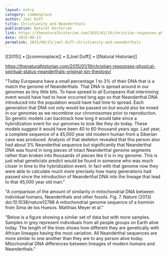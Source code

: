 ```yaml
---
layout: entry
category: commonplace
author: Joel Duff
title: Christianity and Neanderthals
publication: Natural Historian
link: https://thenaturalhistorian.com/2015/01/19/christian-responses-physical-spiritual-status-neanderthals-original-sin-theology/
date: 2015-09-23
permalink: 2015/09/23/joel-duff-christianity-and-neanderthals
---
```


[[2015]] • [[commonplace]] • [[Joel Duff]] • [[Natural Historian]]

https://thenaturalhistorian.com/2015/01/19/christian-responses-physical-spiritual-status-neanderthals-original-sin-theology/

"Today Europeans have a small percentage 1 to 3% of their DNA that is a match the genome of Neanderthals. That DNA is spread around in our genomes as tiny little bits. To have spread to all Europeans that intermixing event would have had to have occurred long ago so that Neanderthal DNA introduced into the population would have had time to spread. Each generation that DNA not only would be passed on but would also be mixed in our genomes as we recombine our chromosomes prior to reproduction. So genetic models can backtrack how long it would take since a hybridization event for our genomes to look like they do today. These models suggest it would have been 40 to 60 thousand years ago. Last year, a complete sequence of a 45,000 year old modern human from a Siberian cave was produced. Analysis of that skeleton revealed that this person also had about 3% Neanderthal sequence but significantly that Neanderthal DNA was found in long pieces of intact Neanderthal genome segments rather than broken into thousands of pieces like it is in my genome. This is just what geneticists predict would be found in someone who was much closer in time to the hybridization event. In fact with that genome now they were able to calculate much more precisely how many generations had passed since the introduction of Neanderthal DNA into the lineage that lead to that 45,000 year old man."

"A comparison of the amount of similarity in mitochondrial DNA between individual humans, Neanderthals and other fossils. Fig. 7. Nature (2013) doi:10.1038/nature12788 A mitochondrial genome sequence of a hominin from Sima de los Huesos. Matthias Meyer et al."

"Below is a figure showing a similar set of data but with more samples. Samples in grey represent individuals from all people groups on Earth alive today. The length of the lines shows how different they are genetically with African lineages having the most variation. All Neanderthal sequences are more similar to one another than they are to any person alive today. Mitochondrial DNA differences between lineages of modern humans and Neanderthals."
